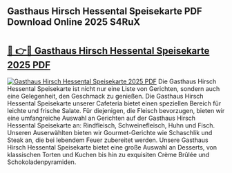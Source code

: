 ## Gasthaus Hirsch Hessental Speisekarte PDF Download Online 2025 S4RuX

# <h2><a href="http://gccevo.nevu.top/?p=Gasthaus+Hirsch+Hessental+Speisekarte">🔗 👉🔴 Gasthaus Hirsch Hessental Speisekarte 2025 PDF</a></h2>

[![Gasthaus Hirsch Hessental Speisekarte 2025 PDF](https://i.imgur.com/dBaPXMq.png)](http://gccevo.nevu.top/?p=Gasthaus+Hirsch+Hessental+Speisekarte)
Die Gasthaus Hirsch Hessental Speisekarte ist nicht nur eine Liste von Gerichten, sondern auch eine Gelegenheit, den Geschmack zu genießen. Die Gasthaus Hirsch Hessental Speisekarte unserer Cafeteria bietet einen speziellen Bereich für leichte und frische Salate. Für diejenigen, die Fleisch bevorzugen, bieten wir eine umfangreiche Auswahl an Gerichten auf der Gasthaus Hirsch Hessental Speisekarte an: Rindfleisch, Schweinefleisch, Huhn und Fisch. Unseren Auserwählten bieten wir Gourmet-Gerichte wie Schaschlik und Steak an, die bei lebendem Feuer zubereitet werden. Unsere Gasthaus Hirsch Hessental Speisekarte bietet eine große Auswahl an Desserts, von klassischen Torten und Kuchen bis hin zu exquisiten Crème Brûlée und Schokoladenpyramiden.
